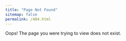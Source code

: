 ```yaml
---
title: "Page Not Found"
sitemap: false
permalink: /404.html
---
```


Oops! The page you were trying to view does not exist.
